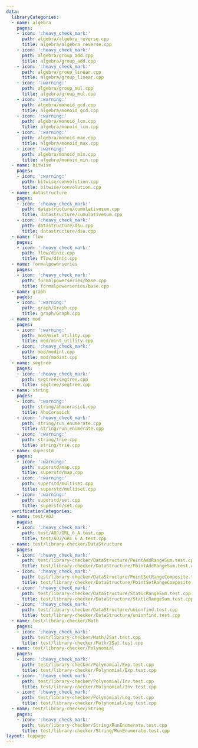 ```yaml
---
data:
  libraryCategories:
  - name: algebra
    pages:
    - icon: ':heavy_check_mark:'
      path: algebra/algebra_reverse.cpp
      title: algebra/algebra_reverse.cpp
    - icon: ':heavy_check_mark:'
      path: algebra/group_add.cpp
      title: algebra/group_add.cpp
    - icon: ':heavy_check_mark:'
      path: algebra/group_linear.cpp
      title: algebra/group_linear.cpp
    - icon: ':warning:'
      path: algebra/group_mul.cpp
      title: algebra/group_mul.cpp
    - icon: ':warning:'
      path: algebra/monoid_gcd.cpp
      title: algebra/monoid_gcd.cpp
    - icon: ':warning:'
      path: algebra/monoid_lcm.cpp
      title: algebra/monoid_lcm.cpp
    - icon: ':warning:'
      path: algebra/monoid_max.cpp
      title: algebra/monoid_max.cpp
    - icon: ':warning:'
      path: algebra/monoid_min.cpp
      title: algebra/monoid_min.cpp
  - name: bitwise
    pages:
    - icon: ':warning:'
      path: bitwise/convolution.cpp
      title: bitwise/convolution.cpp
  - name: datastructure
    pages:
    - icon: ':heavy_check_mark:'
      path: datastructure/cumulativesum.cpp
      title: datastructure/cumulativesum.cpp
    - icon: ':heavy_check_mark:'
      path: datastructure/dsu.cpp
      title: datastructure/dsu.cpp
  - name: flow
    pages:
    - icon: ':heavy_check_mark:'
      path: flow/dinic.cpp
      title: flow/dinic.cpp
  - name: formalpowerseries
    pages:
    - icon: ':heavy_check_mark:'
      path: formalpowerseries/base.cpp
      title: formalpowerseries/base.cpp
  - name: graph
    pages:
    - icon: ':warning:'
      path: graph/Graph.cpp
      title: graph/Graph.cpp
  - name: mod
    pages:
    - icon: ':warning:'
      path: mod/mint_utility.cpp
      title: mod/mint_utility.cpp
    - icon: ':heavy_check_mark:'
      path: mod/modint.cpp
      title: mod/modint.cpp
  - name: segtree
    pages:
    - icon: ':heavy_check_mark:'
      path: segtree/segtree.cpp
      title: segtree/segtree.cpp
  - name: string
    pages:
    - icon: ':warning:'
      path: string/ahocorasick.cpp
      title: AhoCorasick
    - icon: ':heavy_check_mark:'
      path: string/run_enumerate.cpp
      title: string/run_enumerate.cpp
    - icon: ':warning:'
      path: string/trie.cpp
      title: string/trie.cpp
  - name: superstd
    pages:
    - icon: ':warning:'
      path: superstd/map.cpp
      title: superstd/map.cpp
    - icon: ':warning:'
      path: superstd/multiset.cpp
      title: superstd/multiset.cpp
    - icon: ':warning:'
      path: superstd/set.cpp
      title: superstd/set.cpp
  verificationCategories:
  - name: test/AOJ
    pages:
    - icon: ':heavy_check_mark:'
      path: test/AOJ/GRL_6_A.test.cpp
      title: test/AOJ/GRL_6_A.test.cpp
  - name: test/library-checker/DataStructure
    pages:
    - icon: ':heavy_check_mark:'
      path: test/library-checker/DataStructure/PointAddRangeSum.test.cpp
      title: test/library-checker/DataStructure/PointAddRangeSum.test.cpp
    - icon: ':heavy_check_mark:'
      path: test/library-checker/DataStructure/PointSetRangeComposite.test.cpp
      title: test/library-checker/DataStructure/PointSetRangeComposite.test.cpp
    - icon: ':heavy_check_mark:'
      path: test/library-checker/DataStructure/StaticRangeSum.test.cpp
      title: test/library-checker/DataStructure/StaticRangeSum.test.cpp
    - icon: ':heavy_check_mark:'
      path: test/library-checker/DataStructure/unionfind.test.cpp
      title: test/library-checker/DataStructure/unionfind.test.cpp
  - name: test/library-checker/Math
    pages:
    - icon: ':heavy_check_mark:'
      path: test/library-checker/Math/2Sat.test.cpp
      title: test/library-checker/Math/2Sat.test.cpp
  - name: test/library-checker/Polynomial
    pages:
    - icon: ':heavy_check_mark:'
      path: test/library-checker/Polynomial/Exp.test.cpp
      title: test/library-checker/Polynomial/Exp.test.cpp
    - icon: ':heavy_check_mark:'
      path: test/library-checker/Polynomial/Inv.test.cpp
      title: test/library-checker/Polynomial/Inv.test.cpp
    - icon: ':heavy_check_mark:'
      path: test/library-checker/Polynomial/Log.test.cpp
      title: test/library-checker/Polynomial/Log.test.cpp
  - name: test/library-checker/String
    pages:
    - icon: ':heavy_check_mark:'
      path: test/library-checker/String/RunEnumerate.test.cpp
      title: test/library-checker/String/RunEnumerate.test.cpp
layout: toppage
---
```

